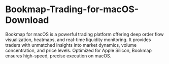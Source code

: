 # Bookmap-Trading-for-macOS-Download
Bookmap for macOS is a powerful trading platform offering deep order flow visualization, heatmaps, and real-time liquidity monitoring. It provides traders with unmatched insights into market dynamics, volume concentration, and price levels. Optimized for Apple Silicon, Bookmap ensures high-speed, precise execution on macOS.
